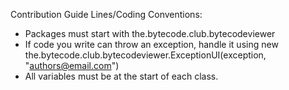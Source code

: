 Contribution Guide Lines/Coding Conventions:
* Packages must start with the.bytecode.club.bytecodeviewer
* If code you write can throw an exception, handle it using new the.bytecode.club.bytecodeviewer.ExceptionUI(exception, "authors@email.com")
* All variables must be at the start of each class.